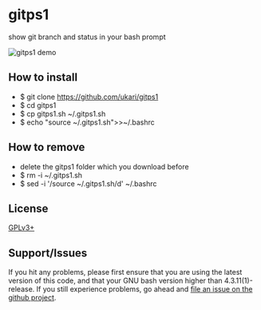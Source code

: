 # gitps1

show git branch and status in your bash prompt

![gitps1 demo](https://lh4.googleusercontent.com/-b3T_ZEQO1LA/VjYPC_-cLLI/AAAAAAAAAFk/2VRAG-8lIOQ/w591-h379-no/how%2Bgitps1%2Bworks.png)

## How to install

* $ git clone https://github.com/ukari/gitps1
* $ cd gitps1
* $ cp gitps1.sh ~/.gitps1.sh
* $ echo "source ~/.gitps1.sh">>~/.bashrc

## How to remove

* delete the gitps1 folder which you download before
* $ rm -i ~/.gitps1.sh
* $ sed -i '/source ~\/.gitps1.sh/d' ~/.bashrc

## License

[GPLv3+](http://gnu.org/licenses/gpl.html)

## Support/Issues

If you hit any problems, please first ensure that you are using the latest version
of this code, and that your GNU bash version higher than 4.3.11(1)-release. If you still experience problems, go ahead and
[file an issue on the github project](https://github.com/ukari/gitps1/issues).
